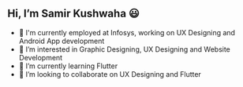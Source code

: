 <h2>Hi, I’m Samir Kushwaha 😃</h2>

- 💼 I'm currently employed at Infosys, working on UX Designing and Android App development
- 👀 I’m interested in Graphic Designing, UX Designing and Website Development
- 🌱 I’m currently learning Flutter
- 💞️ I’m looking to collaborate on UX Designing and Flutter

<!---
samirkushwaha/samirkushwaha is a ✨ special ✨ repository because its `README.md` (this file) appears on your GitHub profile.
You can click the Preview link to take a look at your changes.
--->
